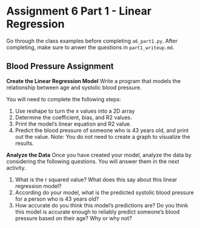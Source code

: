 # Assignment 6 Part 1 - Linear Regression

Go through the class examples before completing `a6_part1.py`.  After completing, make sure to anwer the questions in `part1_writeup.md`.

## Blood Pressure Assignment

**Create the Linear Regression Model**
Write a program that models the relationship between age and systolic blood pressure.

You will need to complete the following steps:

1. Use reshape to turn the x values into a 2D array
2. Determine the coefficient, bias, and R2 values.
3. Print the model’s linear equation and R2 value.
4. Predict the blood pressure of someone who is 43 years old, and print out the value.
Note: You do not need to create a graph to visualize the results.

**Analyze the Data**
Once you have created your model, analyze the data by considering the following questions. You will answer them in the next activity.

1. What is the r squared value? What does this say about this linear regression model?
2. According do your model, what is the predicted systolic blood pressure for a person who is 43 years old?
3. How accurate do you think this model’s predictions are? Do you think this model is accurate enough to reliably predict someone’s blood pressure based on their age? Why or why not?